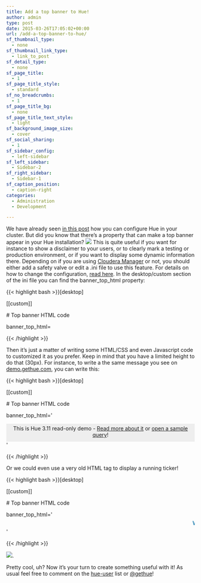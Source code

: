 ```yaml
---
title: Add a top banner to Hue!
author: admin
type: post
date: 2015-03-26T17:05:02+00:00
url: /add-a-top-banner-to-hue/
sf_thumbnail_type:
  - none
sf_thumbnail_link_type:
  - link_to_post
sf_detail_type:
  - none
sf_page_title:
  - 1
sf_page_title_style:
  - standard
sf_no_breadcrumbs:
  - 1
sf_page_title_bg:
  - none
sf_page_title_text_style:
  - light
sf_background_image_size:
  - cover
sf_social_sharing:
  - 1
sf_sidebar_config:
  - left-sidebar
sf_left_sidebar:
  - Sidebar-2
sf_right_sidebar:
  - Sidebar-1
sf_caption_position:
  - caption-right
categories:
  - Administration
  - Development

---
```

We have already seen <a href="https://gethue.com/how-to-configure-hue-in-your-hadoop-cluster/" target="_blank" rel="noopener noreferrer">in this post</a> how you can configure Hue in your cluster. But did you know that there’s a property that can make a top banner appear in your Hue installation? [<img src="https://cdn.gethue.com/uploads/2015/03/Screenshot-2015-03-23-16.33.12-1024x610.png"  />][1] This is quite useful if you want for instance to show a disclaimer to your users, or to clearly mark a testing or production environment, or if you want to display some dynamic information there. Depending on if you are using <a href="https://gethue.com/hadoop-tutorial-how-to-create-a-real-hadoop-cluster-in-10-minutes/" target="_blank" rel="noopener noreferrer">Cloudera Manager</a> or not, you should either add a safety valve or edit a .ini file to use this feature. For details on how to change the configuration, <a href="https://gethue.com/how-to-configure-hue-in-your-hadoop-cluster/" target="_blank" rel="noopener noreferrer">read here</a>. In the desktop/custom section of the ini file you can find the banner_top_html property:

{{< highlight bash >}}[desktop]

[[custom]]

\# Top banner HTML code

banner_top_html=

{{< /highlight >}}

Then it’s just a matter of writing some HTML/CSS and even Javascript code to customized it as you prefer. Keep in mind that you have a limited height to do that (30px). For instance, to write a the same message you see on <a href="demo.gethue.com" target="_blank" rel="noopener noreferrer">demo.gethue.com</a>, you can write this:

<!--email_off-->

{{< highlight bash >}}[desktop]

[[custom]]

\# Top banner HTML code

banner_top_html='<div style="padding: 4px; text-align: center; background-color: #EEE; height: 40px"><i class="fa fa-flash muted"></i> This is Hue 3.11 read-only demo - <a href="https://gethue.com/hue-3-11-with-its-new-s3-browser-and-sql-autocomplete-is-out/" target="_blank">Read more about it</a> or <a href="/notebook/editor?editor=11">open a sample query</a>! <i class="fa fa-flash muted"></i></div>'

{{< /highlight >}}

<!--/email_off-->Or we could even use a very old HTML tag to display a running ticker!

{{< highlight bash >}}[desktop]

[[custom]]

\# Top banner HTML code

banner_top_html='<marquee behavior="scroll" direction="left" scrollamount="2" style="font-size: 15px;padding: 5px;color:#338BB8;font-weight:bold">Welcome to the test environment.</marquee>'

{{< /highlight >}}

[<img src="https://cdn.gethue.com/uploads/2015/03/Screenshot-2015-03-23-18.56.32-1024x610.png"  />][2].

Pretty cool, uh? Now it’s your turn to create something useful with it! As usual feel free to comment on the [hue-user][3] list or [@gethue][4]!

 [1]: https://cdn.gethue.com/uploads/2015/03/Screenshot-2015-03-23-16.33.12.png
 [2]: https://cdn.gethue.com/uploads/2015/03/Screenshot-2015-03-23-18.56.32.png
 [3]: http://groups.google.com/a/cloudera.org/group/hue-user
 [4]: https://twitter.com/gethue
